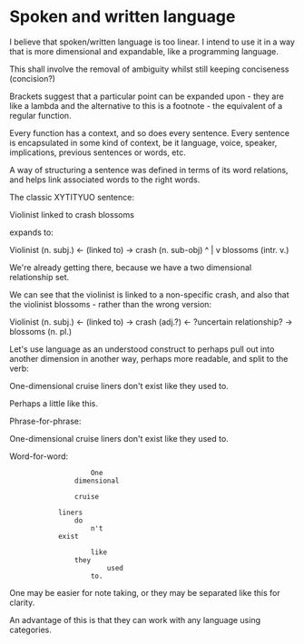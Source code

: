 # Spoken and written language

I believe that spoken/written language is too linear. I intend to use it in a way that is more dimensional and expandable, like a programming language.

This shall involve the removal of ambiguity whilst still keeping conciseness (concision?)

Brackets suggest that a particular point can be expanded upon - they are like a lambda and the alternative to this is a footnote - the equivalent of a regular function.

Every function has a context, and so does every sentence. Every sentence is encapsulated in some kind of context, be it language, voice, speaker, implications, previous sentences or words, etc.

A way of structuring a sentence was defined in terms of its word relations, and helps link associated words to the right words.

The classic XYTITYUO sentence:

Violinist linked to crash blossoms

expands to:


Violinist (n. subj.) <- (linked to) -> crash (n. sub-obj)
^
|
v
blossoms (intr. v.)

We're already getting there, because we have a two dimensional relationship set.

We can see that the violinist is linked to a non-specific crash, and also that the violinist blossoms - rather than the wrong version:

Violinist (n. subj.) <- (linked to) -> crash (adj.?) <- ?uncertain relationship? -> blossoms (n. pl.)

Let's use language as an understood construct to perhaps pull out into another dimension in another way, perhaps more readable, and split to the verb:

One-dimensional cruise liners don't exist like they used to.

Perhaps a little like this.

Phrase-for-phrase:

One-dimensional
    cruise liners
        don't exist
            like
        they used to.


Word-for-word:

                        One
                    dimensional

                    cruise

                liners
                    do
                        n't
                exist

                        like
                    they
                            used
                        to.

One may be easier for note taking, or they may be separated like this for clarity.

An advantage of this is that they can work with any language using categories.